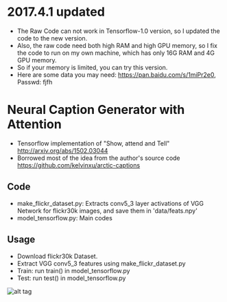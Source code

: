 # 2017.4.1 updated
* The Raw Code can not work in Tensorflow-1.0 version, so I updated the code to the new version.
* Also, the raw code need both high RAM and high GPU memory, so I fix the code to run on my own machine, which has only 16G RAM and 4G GPU memory.
* So if your memory is limited, you can try this version.
* Here are some data you may need: https://pan.baidu.com/s/1miPr2e0, Passwd: fjfh

# Neural Caption Generator with Attention
* Tensorflow implementation of "Show, attend and Tell" http://arxiv.org/abs/1502.03044
* Borrowed most of the idea from the author's source code https://github.com/kelvinxu/arctic-captions

## Code
* make_flickr_dataset.py: Extracts conv5_3 layer activations of VGG Network for flickr30k images, and save them in 'data/feats.npy'
* model_tensorflow.py: Main codes

## Usage
* Download flickr30k Dataset.
* Extract VGG conv5_3 features using make_flickr_dataset.py
* Train: run train() in model_tensorflow.py
* Test: run test() in model_tensorflow.py

![alt tag](https://github.com/jazzsaxmafia/show_attend_and_tell.tensorflow/blob/master/attend.jpg)
